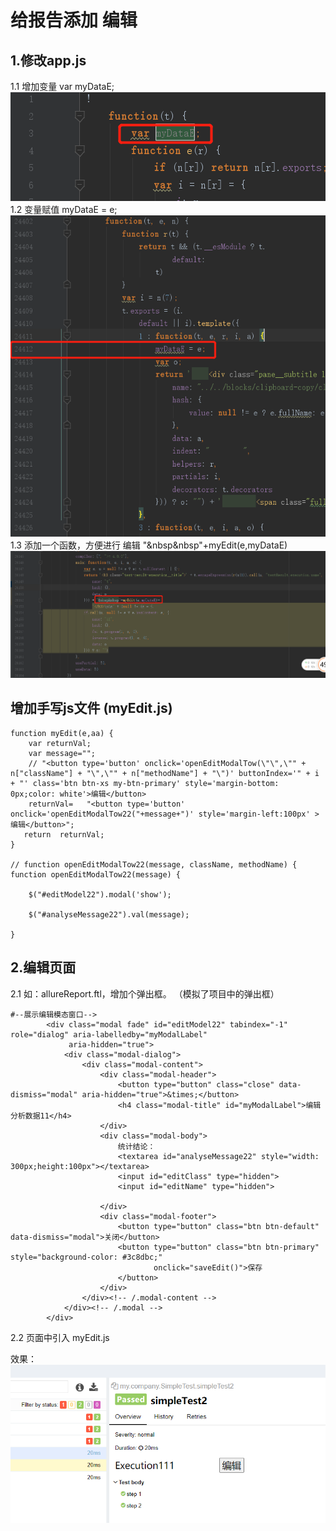 # 给报告添加 编辑 
## 1.修改app.js
  1.1 增加变量 var myDataE;  
![增加变量](https://github.com/kaitianpidi/allsureReport/blob/gh-pages/reportEdit/appjs%E5%A2%9E%E5%8A%A0%E5%8F%98%E9%87%8F.png?raw=true)  
 1.2 变量赋值 myDataE = e;
 ![变量赋值](https://github.com/kaitianpidi/allsureReport/blob/gh-pages/reportEdit/%E7%BB%99%E5%8F%98%E9%87%8F%E8%B5%8B%E5%80%BC.png?raw=true)  
 1.3 添加一个函数，方便进行 编辑   "&nbsp&nbsp"+myEdit(e,myDataE)
  ![编辑函数](https://github.com/kaitianpidi/allsureReport/blob/gh-pages/reportEdit/%E6%B7%BB%E5%8A%A0%E7%BC%96%E8%BE%91%E6%8C%89%E9%92%AE.png?raw=true)  
## 增加手写js文件 (myEdit.js)  

```
function myEdit(e,aa) {
    var returnVal;
    var message="";
    // "<button type='button' onclick='openEditModalTow(\"\",\"" + n["className"] + "\",\"" + n["methodName"] + "\")' buttonIndex='" + i + "' class='btn btn-xs my-btn-primary' style='margin-bottom: 0px;color: white'>编辑</button>
    returnVal=   "<button type='button' onclick='openEditModalTow22("+message+")' style='margin-left:100px' >编辑</button>";
   return  returnVal;
}

// function openEditModalTow22(message, className, methodName) {
function openEditModalTow22(message) {

    $("#editModel22").modal('show');

    $("#analyseMessage22").val(message);

}  
```

## 2.编辑页面  
2.1 如：allureReport.ftl，增加个弹出框。  （模拟了项目中的弹出框）

```
#--展示编辑模态窗口-->
        <div class="modal fade" id="editModel22" tabindex="-1" role="dialog" aria-labelledby="myModalLabel"
             aria-hidden="true">
            <div class="modal-dialog">
                <div class="modal-content">
                    <div class="modal-header">
                        <button type="button" class="close" data-dismiss="modal" aria-hidden="true">&times;</button>
                        <h4 class="modal-title" id="myModalLabel">编辑分析数据11</h4>
                    </div>
                    <div class="modal-body">
                        统计结论：
                        <textarea id="analyseMessage22" style="width: 300px;height:100px"></textarea>
                        <input id="editClass" type="hidden">
                        <input id="editName" type="hidden">

                    </div>
                    <div class="modal-footer">
                        <button type="button" class="btn btn-default" data-dismiss="modal">关闭</button>
                        <button type="button" class="btn btn-primary" style="background-color: #3c8dbc;"
                                onclick="saveEdit()">保存
                        </button>
                    </div>
                </div><!-- /.modal-content -->
            </div><!-- /.modal -->
        </div>
```

2.2 页面中引入 myEdit.js  
  <script src="/lib/allure2/myEdit.js"></script>
  
 效果： 
   ![编辑函数](https://github.com/kaitianpidi/allsureReport/blob/gh-pages/reportEdit/edit.png?raw=true)  
